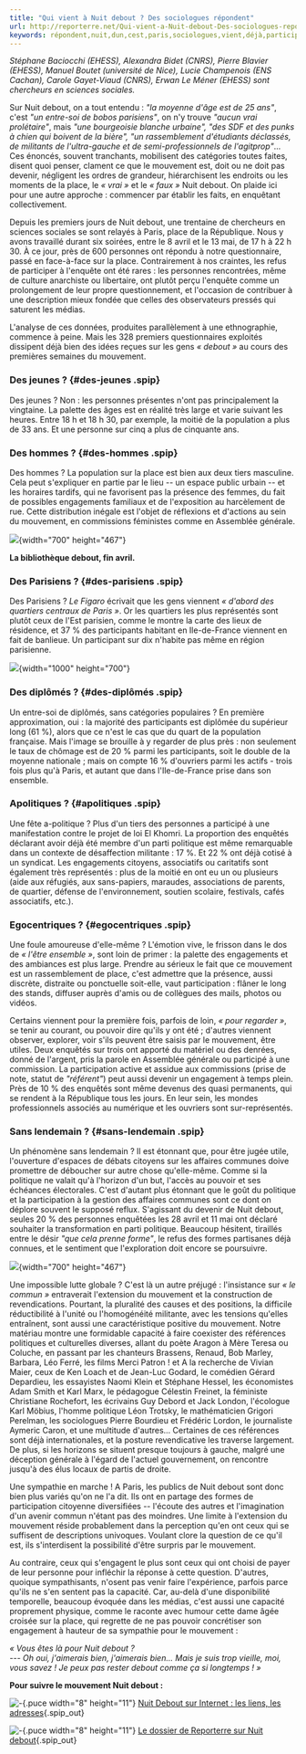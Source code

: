 ```yaml
---
title: "Qui vient à Nuit debout ? Des sociologues répondent"
url: http://reporterre.net/Qui-vient-a-Nuit-debout-Des-sociologues-repondent
keywords: répondent,nuit,dun,cest,paris,sociologues,vient,déjà,participation,place,viennent,mouvement,politique
---
```

*Stéphane Baciocchi (EHESS), Alexandra Bidet (CNRS), Pierre Blavier (EHESS), Manuel Boutet (université de Nice), Lucie Champenois (ENS Cachan), Carole Gayet-Viaud (CNRS), Erwan Le Méner (EHESS) sont chercheurs en sciences sociales.*

Sur Nuit debout, on a tout entendu : *"la moyenne d'âge est de 25 ans"*, c'est *"un entre-soi de bobos parisiens"*, on n'y trouve *"aucun vrai prolétaire"*, mais *"une bourgeoisie blanche urbaine", "des SDF et des punks à chien qui boivent de la bière", "un rassemblement d'étudiants déclassés, de militants de l'ultra-gauche et de semi-professionnels de l'agitprop"*... Ces énoncés, souvent tranchants, mobilisent des catégories toutes faites, disent quoi penser, clament ce que le mouvement est, doit ou ne doit pas devenir, négligent les ordres de grandeur, hiérarchisent les endroits ou les moments de la place, le *« vrai »* et le *« faux »* Nuit debout. On plaide ici pour une autre approche : commencer par établir les faits, en enquêtant collectivement.

Depuis les premiers jours de Nuit debout, une trentaine de chercheurs en sciences sociales se sont relayés à Paris, place de la République. Nous y avons travaillé durant six soirées, entre le 8 avril et le 13 mai, de 17 h à 22 h 30. À ce jour, près de 600 personnes ont répondu à notre questionnaire, passé en face-à-face sur la place. Contrairement à nos craintes, les refus de participer à l'enquête ont été rares : les personnes rencontrées, même de culture anarchiste ou libertaire, ont plutôt perçu l'enquête comme un prolongement de leur propre questionnement, et l'occasion de contribuer à une description mieux fondée que celles des observateurs pressés qui saturent les médias.

L'analyse de ces données, produites parallèlement à une ethnographie, commence à peine. Mais les 328 premiers questionnaires exploités dissipent déjà bien des idées reçues sur les gens *« debout »* au cours des premières semaines du mouvement.

### Des jeunes ? {#des-jeunes .spip}

Des jeunes ? Non : les personnes présentes n'ont pas principalement la vingtaine. La palette des âges est en réalité très large et varie suivant les heures. Entre 18 h et 18 h 30, par exemple, la moitié de la population a plus de 33 ans. Et une personne sur cinq a plus de cinquante ans.

### Des hommes ? {#des-hommes .spip}

Des hommes ? La population sur la place est bien aux deux tiers masculine. Cela peut s'expliquer en partie par le lieu -- un espace public urbain -- et les horaires tardifs, qui ne favorisent pas la présence des femmes, du fait de possibles engagements familiaux et de l'exposition au harcèlement de rue. Cette distribution inégale est l'objet de réflexions et d'actions au sein du mouvement, en commissions féministes comme en Assemblée générale.

![](IMG/jpg/bienscommuns-17.jpg){width="700" height="467"}

**La bibliothèque debout, fin avril.**

### Des Parisiens ? {#des-parisiens .spip}

Des Parisiens ? *Le Figaro* écrivait que les gens viennent *« d'abord des quartiers centraux de Paris »*. Or les quartiers les plus représentés sont plutôt ceux de l'Est parisien, comme le montre la carte des lieux de résidence, et 37 % des participants habitant en Ile-de-France viennent en fait de banlieue. Un participant sur dix n'habite pas même en région parisienne.

![](IMG/jpg/carte_nuit_debout_v_1-2.jpg){width="1000" height="700"}

### Des diplômés ? {#des-diplômés .spip}

Un entre-soi de diplômés, sans catégories populaires ? En première approximation, oui : la majorité des participants est diplômée du supérieur long (61 %), alors que ce n'est le cas que du quart de la population française. Mais l'image se brouille à y regarder de plus près : non seulement le taux de chômage est de 20 % parmi les participants, soit le double de la moyenne nationale ; mais on compte 16 % d'ouvriers parmi les actifs - trois fois plus qu'à Paris, et autant que dans l'Ile-de-France prise dans son ensemble.

### Apolitiques ? {#apolitiques .spip}

Une fête a-politique ? Plus d'un tiers des personnes a participé à une manifestation contre le projet de loi El Khomri. La proportion des enquêtés déclarant avoir déjà été membre d'un parti politique est même remarquable dans un contexte de désaffection militante : 17 %. Et 22 % ont déjà cotisé à un syndicat. Les engagements citoyens, associatifs ou caritatifs sont également très représentés : plus de la moitié en ont eu un ou plusieurs (aide aux réfugiés, aux sans-papiers, maraudes, associations de parents, de quartier, défense de l'environnement, soutien scolaire, festivals, cafés associatifs, etc.).

### Egocentriques ? {#egocentriques .spip}

Une foule amoureuse d'elle-même ? L'émotion vive, le frisson dans le dos de *« l'être ensemble »*, sont loin de primer : la palette des engagements et des ambiances est plus large. Prendre au sérieux le fait que ce mouvement est un rassemblement de place, c'est admettre que la présence, aussi discrète, distraite ou ponctuelle soit-elle, vaut participation : flâner le long des stands, diffuser auprès d'amis ou de collègues des mails, photos ou vidéos.

Certains viennent pour la première fois, parfois de loin, *« pour regarder »*, se tenir au courant, ou pouvoir dire qu'ils y ont été ; d'autres viennent observer, explorer, voir s'ils peuvent être saisis par le mouvement, être utiles. Deux enquêtés sur trois ont apporté du matériel ou des denrées, donné de l'argent, pris la parole en Assemblée générale ou participé à une commission. La participation active et assidue aux commissions (prise de note, statut de *"référent"*) peut aussi devenir un engagement à temps plein. Près de 10 % des enquêtés sont même devenus des quasi permanents, qui se rendent à la République tous les jours. En leur sein, les mondes professionnels associés au numérique et les ouvriers sont sur-représentés.

### Sans lendemain ? {#sans-lendemain .spip}

Un phénomène sans lendemain ? Il est étonnant que, pour être jugée utile, l'ouverture d'espaces de débats citoyens sur les affaires communes doive promettre de déboucher sur autre chose qu'elle-même. Comme si la politique ne valait qu'à l'horizon d'un but, l'accès au pouvoir et ses échéances électorales. C'est d'autant plus étonnant que le goût du politique et la participation à la gestion des affaires communes sont ce dont on déplore souvent le supposé reflux. S'agissant du devenir de Nuit debout, seules 20 % des personnes enquêtées les 28 avril et 11 mai ont déclaré souhaiter la transformation en parti politique. Beaucoup hésitent, tiraillés entre le désir *"que cela prenne forme"*, le refus des formes partisanes déjà connues, et le sentiment que l'exploration doit encore se poursuivre.

![](IMG/jpg/accueil_v_1.jpg){width="700" height="467"}

Une impossible lutte globale ? C'est là un autre préjugé : l'insistance sur *« le commun »* entraverait l'extension du mouvement et la construction de revendications. Pourtant, la pluralité des causes et des positions, la difficile réductibilité à l'unité ou l'homogénéité militante, avec les tensions qu'elles entraînent, sont aussi une caractéristique positive du mouvement. Notre matériau montre une formidable capacité à faire coexister des références politiques et culturelles diverses, allant du poète Aragon à Mère Teresa ou Coluche, en passant par les chanteurs Brassens, Renaud, Bob Marley, Barbara, Léo Ferré, les films Merci Patron ! et A la recherche de Vivian Maier, ceux de Ken Loach et de Jean-Luc Godard, le comédien Gérard Depardieu, les essayistes Naomi Klein et Stéphane Hessel, les économistes Adam Smith et Karl Marx, le pédagogue Célestin Freinet, la féministe Christiane Rochefort, les écrivains Guy Debord et Jack London, l'écologue Karl Möbius, l'homme politique Léon Trotsky, le mathématicien Grigori Perelman, les sociologues Pierre Bourdieu et Frédéric Lordon, le journaliste Aymeric Caron, et une multitude d'autres... Certaines de ces références sont déjà internationales, et la posture revendicative les traverse largement. De plus, si les horizons se situent presque toujours à gauche, malgré une déception générale à l'égard de l'actuel gouvernement, on rencontre jusqu'à des élus locaux de partis de droite.

Une sympathie en marche ! A Paris, les publics de Nuit debout sont donc bien plus variés qu'on ne l'a dit. Ils ont en partage des formes de participation citoyenne diversifiées -- l'écoute des autres et l'imagination d'un avenir commun n'étant pas des moindres. Une limite à l'extension du mouvement réside probablement dans la perception qu'en ont ceux qui se suffisent de descriptions univoques. Voulant clore la question de ce qu'il est, ils s'interdisent la possibilité d'être surpris par le mouvement.

Au contraire, ceux qui s'engagent le plus sont ceux qui ont choisi de payer de leur personne pour infléchir la réponse à cette question. D'autres, quoique sympathisants, n'osent pas venir faire l'expérience, parfois parce qu'ils ne s'en sentent pas la capacité. Car, au-delà d'une disponibilité temporelle, beaucoup évoquée dans les médias, c'est aussi une capacité proprement physique, comme le raconte avec humour cette dame âgée croisée sur la place, qui regrette de ne pas pouvoir concrétiser son engagement à hauteur de sa sympathie pour le mouvement :

*« Vous êtes là pour Nuit debout ?\
--- Oh oui, j'aimerais bien, j'aimerais bien\... Mais je suis trop vieille, moi, vous savez ! Je peux pas rester debout comme ça si longtemps ! »*

**Pour suivre le mouvement Nuit debout :**

![-](squelettes-dist/puce.gif){.puce width="8" height="11"} [Nuit Debout sur Internet : les liens, les adresses](http://www.reporterre.net/Nuit-Debout-sur-Internet-les-liens-les-adresses){.spip_out}

![-](squelettes-dist/puce.gif){.puce width="8" height="11"} [Le dossier de Reporterre sur Nuit debout](http://www.reporterre.net/+-Nuit-debout-recits-enquetes-et-idees-+){.spip_out}
